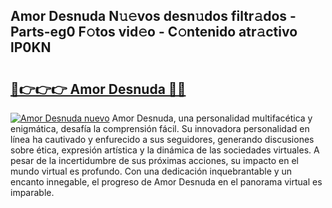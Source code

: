 ## Amor Desnuda N𝚞𝚎vos desn𝚞dos filtr𝚊dos - Parts-eg0 F𝚘tos vid𝚎o - C𝚘ntenido atr𝚊ctivo lP0KN

# <h2><a href="http://mba34k.tromn.icu/?c=Amor+Desnuda">🔗👉👉👉 Amor Desnuda 🔗🔗</a></h2>

[![Amor Desnuda nuevo](https://i.imgur.com/pEAQMta.gif)](http://mba34k.tromn.icu/?c=Amor+Desnuda)
Amor Desnuda, una personalidad multifacética y enigmática, desafía la comprensión fácil. Su innovadora personalidad en línea ha cautivado y enfurecido a sus seguidores, generando discusiones sobre ética, expresión artística y la dinámica de las sociedades virtuales. A pesar de la incertidumbre de sus próximas acciones, su impacto en el mundo virtual es profundo. Con una dedicación inquebrantable y un encanto innegable, el progreso de Amor Desnuda en el panorama virtual es imparable.
